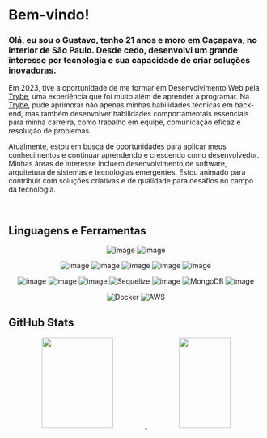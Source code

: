 # Bem-vindo!


### Olá, eu sou o Gustavo, tenho 21 anos e moro em Caçapava, no interior de São Paulo. Desde cedo, desenvolvi um grande interesse por tecnologia e sua capacidade de criar soluções inovadoras.

Em 2023, tive a oportunidade de me formar em Desenvolvimento Web pela <a href="https://www.betrybe.com/">Trybe</a>, uma experiência que foi muito além de aprender a programar. Na <a href="https://www.betrybe.com/">Trybe</a>, pude aprimorar não apenas minhas habilidades técnicas em back-end, mas também desenvolver habilidades comportamentais essenciais para minha carreira, como trabalho em equipe, comunicação eficaz e resolução de problemas.

Atualmente, estou em busca de oportunidades para aplicar meus conhecimentos e continuar aprendendo e crescendo como desenvolvedor. Minhas áreas de interesse incluem desenvolvimento de software, arquitetura de sistemas e tecnologias emergentes. Estou animado para contribuir com soluções criativas e de qualidade para desafios no campo da tecnologia.

<br>

## Linguagens e Ferramentas
<div  align="center">

![image](https://img.shields.io/badge/Git-E34F26?style=for-the-badge&logo=git&logoColor=white)
![image](https://img.shields.io/badge/Linux-E34F26?style=for-the-badge&logo=linux&logoColor=black)

![image](https://img.shields.io/badge/HTML5-E34F26?style=for-the-badge&logo=html5&logoColor=white)
![image](https://img.shields.io/badge/CSS3-1572B6?style=for-the-badge&logo=css3&logoColor=white)
![image](https://img.shields.io/badge/JavaScript-F7DF1E?style=for-the-badge&logo=javascript&logoColor=black)
![image](https://img.shields.io/badge/React-20232A?style=for-the-badge&logo=react&logoColor=61DAFB)
![image](https://img.shields.io/badge/Redux-593D88?style=for-the-badge&logo=redux&logoColor=white)


![image](https://img.shields.io/badge/Node.js-43853D?style=for-the-badge&logo=node.js&logoColor=white)
![image](https://img.shields.io/badge/TypeScript-007ACC?style=for-the-badge&logo=typescript&logoColor=white)
![image](https://img.shields.io/badge/Express.js-404D59?style=for-the-badge)
![Sequelize](https://img.shields.io/badge/Sequelize-52B0E7?style=for-the-badge&logo=Sequelize&logoColor=white)
![image](https://img.shields.io/badge/MySQL-00000F?style=for-the-badge&logo=mysql&logoColor=white)
![MongoDB](https://img.shields.io/badge/MongoDB-%234ea94b.svg?style=for-the-badge&logo=mongodb&logoColor=white)
![image](https://img.shields.io/badge/Python-FFD43B?style=for-the-badge&logo=python&logoColor=blue)

![Docker](https://img.shields.io/badge/docker-%230db7ed.svg?style=for-the-badge&logo=docker&logoColor=white)
![AWS](https://img.shields.io/badge/AWS-%23FF9900.svg?style=for-the-badge&logo=amazon-aws&logoColor=white)

</div>

## GitHub Stats 

<div align="center">
  <a href="https://github.com/GustavoGracioM">
  <img height="180em" width="53%" src="https://github-readme-stats-sigma-five.vercel.app/api?username=GustavoGracioM&show_icons=true&theme=midnight-purple&include_all_commits=true&count_private=true"/>
  <img height="180em" width="45%" src="https://github-readme-stats-sigma-five.vercel.app/api/top-langs/?username=GustavoGracioM&layout=compact&langs_count=7&theme=midnight-purple"/>
</div>

  <br>
